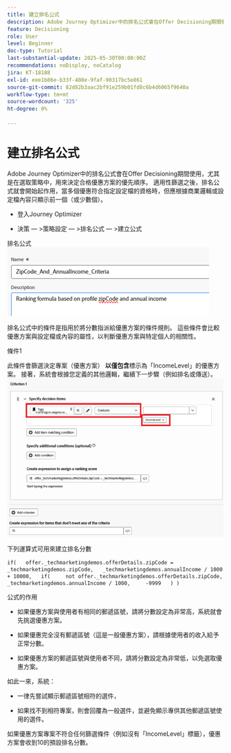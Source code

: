 ```yaml
---
title: 建立排名公式
description: Adobe Journey Optimizer中的排名公式會在Offer Decisioning期間使用，尤其是在選取策略中，用來決定合格優惠方案的優先順序。
feature: Decisioning
role: User
level: Beginner
doc-type: Tutorial
last-substantial-update: 2025-05-30T00:00:00Z
recommendations: noDisplay, noCatalog
jira: KT-18188
exl-id: eee1b86e-b33f-408e-9faf-90317bc5e861
source-git-commit: 82d82b3aac2bf91e259b01fd8c6b4d6065f9640a
workflow-type: tm+mt
source-wordcount: '325'
ht-degree: 0%

---
```


# 建立排名公式

Adobe Journey Optimizer中的排名公式會在Offer Decisioning期間使用，尤其是在選取策略中，用來決定合格優惠方案的優先順序。 適用性篩選之後，排名公式就會開始起作用，當多個優惠符合指定設定檔的資格時，但應根據商業邏輯或設定檔內容只顯示前一個（或少數個）。

* 登入Journey Optimizer

* 決策 — >策略設定 — >排名公式 — >建立公式

排名公式
![name_description](assets/formuala-ranking.png)

排名公式中的條件是指用於將分數指派給優惠方案的條件規則。 這些條件會比較優惠方案與設定檔或內容的屬性，以判斷優惠方案與特定個人的相關性。



條件1

此條件會篩選決定專案（優惠方案） **以僅包含**&#x200B;標示為「IncomeLevel」的優惠方案。
接著，系統會根據您定義的其他邏輯，繼續下一步驟（例如排名或傳送）。
![criteria_one](assets/income-related-formula.png)


下列運算式可用來建立排名分數

```pql
if(   offer._techmarketingdemos.offerDetails.zipCode = _techmarketingdemos.zipCode,   _techmarketingdemos.annualIncome / 1000 + 10000,   if(     not offer._techmarketingdemos.offerDetails.zipCode,     _techmarketingdemos.annualIncome / 1000,     -9999   ) )
```

公式的作用

* 如果優惠方案與使用者有相同的郵遞區號，請將分數設定為非常高，系統就會先挑選優惠方案。

* 如果優惠完全沒有郵遞區號（這是一般優惠方案），請根據使用者的收入給予正常分數。

* 如果優惠方案的郵遞區號與使用者不同，請將分數設定為非常低，以免選取優惠方案。

如此一來，系統：

* 一律先嘗試顯示郵遞區號相符的選件，

* 如果找不到相符專案，則會回覆為一般選件，並避免顯示專供其他郵遞區號使用的選件。


如果優惠方案專案不符合任何篩選條件（例如沒有「IncomeLevel」標籤），優惠方案會收到10的預設排名分數。




